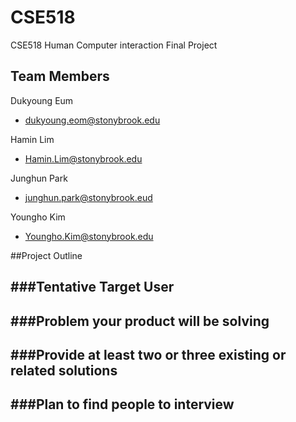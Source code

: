 # CSE518
CSE518 Human Computer interaction Final Project
## Team Members
Dukyoung Eum
- dukyoung.eom@stonybrook.edu

Hamin Lim
- Hamin.Lim@stonybrook.edu

Junghun Park
- junghun.park@stonybrook.eud

Youngho Kim
- Youngho.Kim@stonybrook.edu

##Project Outline

###Tentative Target User
-

###Problem your product will be solving
-

###Provide at least two or three existing or related solutions
-

###Plan to find people to interview
-
